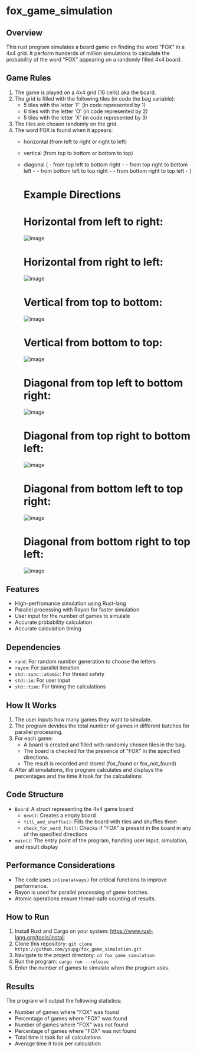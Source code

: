 # fox_game_simulation

## Overview

This rust program simulates a board game on finding the word "FOX" in a 4x4 grid. It perform hunderds of million simulations to calculate the probability of the word "FOX" appearing on a randomly filled 4x4 board.

## Game Rules

1. The game is played on a 4x4 grid (16 cells) aka the board.
2. The grid is filled with the following tiles (in code the bag variable):
   - 5 tiles with the letter 'F' (in code represented by 1)
   - 6 tiles with the letter 'O' (in code represented by 2)
   - 5 tiles with the letter 'X' (in code represented by 3)
3. The tiles are chosen randomly on the grid.
4. The word FOX is found when it appears:
   - horizontal (from left to right or right to left)
   - vertical (from top to bottom or bottom to top)
   - diagonal ( - from top left to bottom right -
                - from top right to bottom left -
                - from bottom left to top right -
                - from bottom right to top left - )

     # Example Directions
     # Horizontal from left to right:
     ![image](https://github.com/user-attachments/assets/93f24cf4-46de-4804-8387-533494b44723)
     # Horizontal from right to left:
     ![image](https://github.com/user-attachments/assets/77b0d323-2730-4a0c-b0ce-7d1181709d17)
     # Vertical from top to bottom:
     ![image](https://github.com/user-attachments/assets/5eccc8a7-2de5-44a2-95ee-990a090f2b7e)
     # Vertical from bottom to top:
     ![image](https://github.com/user-attachments/assets/0d4da0cd-4836-4c17-adeb-5149e433fda5)
     # Diagonal from top left to bottom right:
     ![image](https://github.com/user-attachments/assets/e33f11d9-6451-478f-b3e9-4f92fb5107cd)
     # Diagonal from top right to bottom left:
     ![image](https://github.com/user-attachments/assets/f6b1ac5d-2333-4b9b-a7b8-3901a6f03ce2)
     # Diagonal from bottom left to top right:
     ![image](https://github.com/user-attachments/assets/b049b6c2-7172-4382-a9d4-7dc0d2513729)
     # Diagonal from bottom right to top left:
     ![image](https://github.com/user-attachments/assets/4f0ca867-f312-4abd-bc8a-2124835c6a38)

## Features

- High-perfromance simulation using Rust-lang
- Parallel processing with Rayon for faster simulation
- User input for the number of games to simulate
- Accurate probability calculation
- Accurate calculation timing

## Dependencies

- `rand`: For random number generation to choose the letters
- `rayon`: For parallel iteration
- `std::sync::atomic`: For thread safety
- `std::io`: For user input
- `std::time`: For timing the calculations

## How It Works

1. The user inputs how many games they want to simulate.
2. The program devides the total number of games in different batches for parallel processing.
3. For each game:
   - A board is created and filled with randomly chosen tiles in the bag.
   - The board is checked for the presence of "FOX" in the specified directions.
   - The result is recorded and stored (fox_found or fox_not_found)
4. After all simulations, the program calculates and displays the percentages and the time it took for the calculations


## Code Structure

- `Board`: A struct representing the 4x4 game board
  - `new()`: Creates a empty board
  - `fill_and_shuffle()`: Fills the board with tiles and shuffles them
  - `check_for_word_fox()`: Checks if "FOX" is present in the board in any of the specified directions
- `main()`: The entry point of the program, handling user input, simulation, and result display

## Performance Considerations

- The code uses `inline(always)` for critical functions to improve performance.
- Rayon is used for parallel processing of game batches.
- Atomic operations ensure thread-safe counting of results.

## How to Run

1. Install Rust and Cargo on your system: https://www.rust-lang.org/tools/install
2. Clone this repository: ```git clone https://github.com/youpg/fox_game_simulation.git```
3. Navigate to the project directory: ```cd fox_game_simulation```
5. Run the program: ```cargo run --release```
6. Enter the number of games to simulate when the program asks.

## Results

The program will output the following statistics:
- Number of games where "FOX" was found
- Percentage of games where "FOX" was found
- Number of games where "FOX" was not found
- Percentage of games where "FOX" was not found
- Total time it took for all calculations
- Average time it took per calculation
